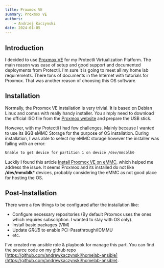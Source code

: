 ```yaml
---
title: Proxmox VE
summary: Proxmox VE
authors:
    - Andrzej Kaczynski
date: 2024-01-05
---
```


## Introduction

I decided to use [Proxmox VE](https://www.proxmox.com/en/proxmox-virtual-environment/overview) for my Protectli Virtualization Platform. The main reason was ease of setup and good support and documented deployments from Protectli. I'm sure it is going to meet all my home lab requirements. There tons of documents in the Internet with tutorials for Proxmox. That was another reason of choosing this OS software.

## Installation

Normally, the Proxmox VE installation is very trivial. It is based on Debian Linux and comes with really handy installer. You simply need to download the official ISO file from the [Proxmox website](https://www.proxmox.com/en/downloads) and prepare the USB stick. 

However, with my Protectli I had few challenges. Mainly because I wanted to use its 8GB eMMC Storage for the purpose of OS installation. During installation, I was able to select my eMMC storage however the installer was failing with an error:

```bash
Unable to get device for partition 1 on device /dev/mmcblk0
```

Luckily I found this article [Install Proxmox VE on eMMC](https://ibug.io/blog/2022/03/install-proxmox-ve-emmc/), which helped me address the issue. It seems Proxmox and its installed do not like **/dev/mmcblk*** devices, probably considering the eMMC as not good place for hosting the OS. 

## Post-Installation

There were a few things to be configured after the installation like:
- Configure necessary repositories (By default Proxmox uses the ones which requires subscription. I wanted to stay with OS only).
- Install basic packages (VIM)
- Update *GRUB* to enable PCI-Passthrough/IOMMU
- etc.

I've created my ansible role & playbook for manage this part. You can find the source code on my github repo [https://github.com/andrewkaczynski/homelab-ansible](https://github.com/andrewkaczynski/homelab-ansible).

